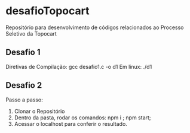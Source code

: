 # desafioTopocart

Repositório para desenvolvimento de códigos relacionados ao Processo Seletivo da Topocart

## Desafio 1

Diretivas de Compilação: gcc desafio1.c -o d1
Em linux: ./d1

## Desafio 2
Passo a passo:
1) Clonar o Repositório
2) Dentro da pasta, rodar os comandos: npm i ; npm start;
3) Acessar o localhost para conferir o resultado.
